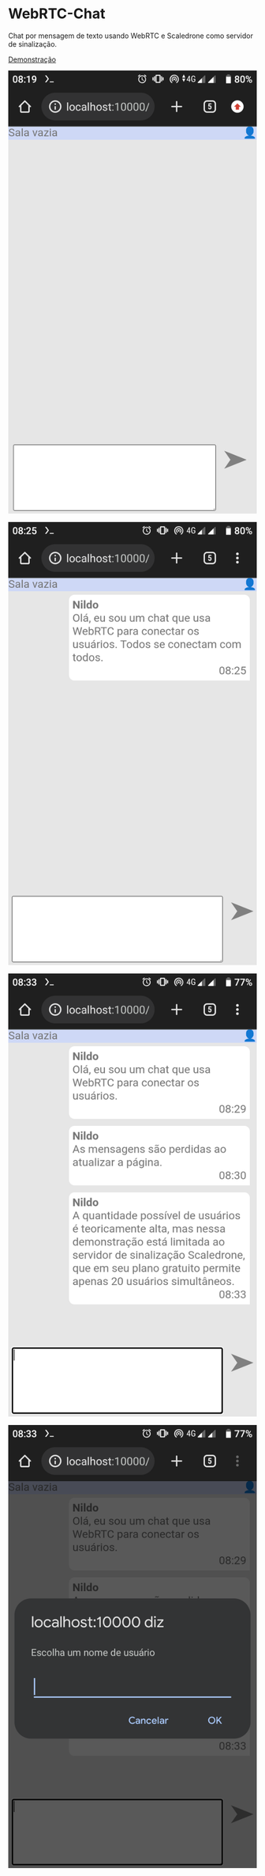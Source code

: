 # WebRTC-Chat
  

Chat por mensagem de texto usando WebRTC e Scaledrone como servidor de sinalização.
  

[Demonstração](https://nildopontes.com.br/WebRTC-Chat/index.html)
  

![](img/image1.png)
  

![](img/image2.png)
  

![](img/image3.png)
  

![](img/image4.png)
